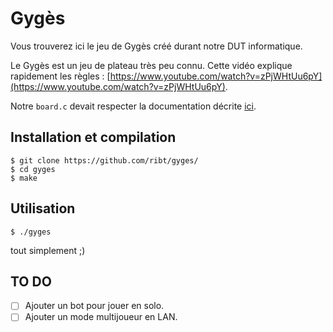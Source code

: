 # Gygès
Vous trouverez ici le jeu de Gygès créé durant notre DUT informatique.

Le Gygès est un jeu de plateau très peu connu. Cette vidéo explique rapidement les règles : [https://www.youtube.com/watch?v=zPjWHtUu6pY](https://www.youtube.com/watch?v=zPjWHtUu6pY).

Notre `board.c` devait respecter la documentation décrite [ici](https://dorbec.users.greyc.fr/M1106/doc/gyges/board_8h.html).

## Installation et compilation

```
$ git clone https://github.com/ribt/gyges/
$ cd gyges
$ make
```

## Utilisation
```
$ ./gyges
```
tout simplement ;)

## TO DO
- [ ] Ajouter un bot pour jouer en solo.
- [ ] Ajouter un mode multijoueur en LAN.
